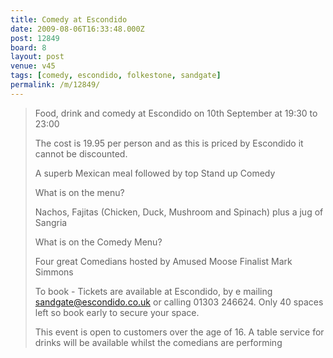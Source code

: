 ```yaml
---
title: Comedy at Escondido
date: 2009-08-06T16:33:48.000Z
post: 12849
board: 8
layout: post
venue: v45
tags: [comedy, escondido, folkestone, sandgate]
permalink: /m/12849/
---
```

<blockquote>Food, drink and comedy at Escondido on 10th September at 19:30 to 23:00

The cost is 19.95 per person and as this is priced by Escondido it cannot be discounted.

 

A superb Mexican meal followed by top Stand up Comedy

What is on the menu?

Nachos, Fajitas (Chicken, Duck, Mushroom and Spinach) plus a jug of Sangria

What is on the Comedy Menu?

Four great Comedians hosted by Amused Moose Finalist Mark Simmons

To book - Tickets are available at Escondido, by e mailing sandgate@escondido.co.uk or calling 01303 246624. Only 40 spaces left so book early to secure your space.

This event is open to customers over the age of 16. 
A table service for drinks will be available whilst the comedians are performing</blockquote>

